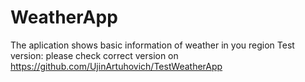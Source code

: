 # WeatherApp
The aplication shows basic information of weather in you region
Test version: please check correct version on https://github.com/UjinArtuhovich/TestWeatherApp
